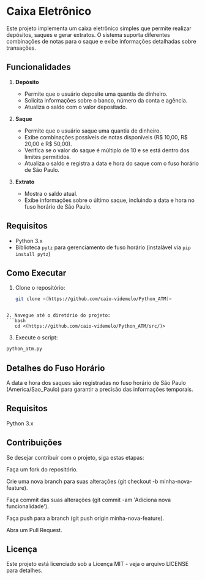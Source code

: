 # Caixa Eletrônico

Este projeto implementa um caixa eletrônico simples que permite realizar depósitos, saques e gerar extratos. O sistema suporta diferentes combinações de notas para o saque e exibe informações detalhadas sobre transações.

## Funcionalidades

1. **Depósito**
   - Permite que o usuário deposite uma quantia de dinheiro.
   - Solicita informações sobre o banco, número da conta e agência.
   - Atualiza o saldo com o valor depositado.

2. **Saque**
   - Permite que o usuário saque uma quantia de dinheiro.
   - Exibe combinações possíveis de notas disponíveis (R$ 10,00, R$ 20,00 e R$ 50,00).
   - Verifica se o valor do saque é múltiplo de 10 e se está dentro dos limites permitidos.
   - Atualiza o saldo e registra a data e hora do saque com o fuso horário de São Paulo.

3. **Extrato**
   - Mostra o saldo atual.
   - Exibe informações sobre o último saque, incluindo a data e hora no fuso horário de São Paulo.

## Requisitos

- Python 3.x
- Biblioteca `pytz` para gerenciamento de fuso horário (instalável via `pip install pytz`)

## Como Executar

1. Clone o repositório:
   ```bash
   git clone <(https://github.com/caio-videmelo/Python_ATM)>
```

2. Navegue até o diretório do projeto:
```bash
   cd <(https://github.com/caio-videmelo/Python_ATM/src/)>
```

3. Execute o script:
```bash
python_atm.py
```

## Detalhes do Fuso Horário

A data e hora dos saques são registradas no fuso horário de São Paulo (America/Sao_Paulo) para garantir a precisão das informações temporais.

## Requisitos

Python 3.x

## Contribuições

Se desejar contribuir com o projeto, siga estas etapas:

Faça um fork do repositório.

Crie uma nova branch para suas alterações (git checkout -b minha-nova-feature).

Faça commit das suas alterações (git commit -am 'Adiciona nova funcionalidade').

Faça push para a branch (git push origin minha-nova-feature).

Abra um Pull Request.

## Licença

Este projeto está licenciado sob a Licença MIT - veja o arquivo LICENSE para detalhes.
